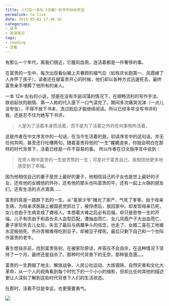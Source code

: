 ```yaml
---
title: 人们在一本叫《活着》的书中纷纷死去
permalink: to-live
date: 2019-05-02 17:46:16
categories:
- 读书
- 阅读笔记
tags:
- reading
- 活着
---
```


有那么一个年代，离我们很近，它腥风血雨，连活着都是一件奢侈的事。

在富贵的一生中，每次出现看似被上天眷顾的福气后（如有庆长跑第一、凤霞嫁了人并怀了孩子），读者还在替富贵开心的时候，他们却以各种方式迅速死去，最终富贵亲手埋葬了他所有的亲人。

一本 12w 左右的小说，但是在没有华丽词藻的情况下，在顺畅流利的写作手法、跌宕起伏的剧情、第一人称的代入感下一口气读完了。期间多次痛哭流涕（一点儿没夸张），不得不放下书本，洗过脸后才能继续阅读。所以已经多年没写书评的我，还是忍不住为她写下书评。

> 人是为了活着本身而活着，而不是为了活着之外的任何事物所活着。

这是作者在中文序言中的一句话，在当今生活着的我，初读序言中的这句话，并无任何共鸣，甚至还行吐槽两句。随着富贵将他的"一生"娓娓道来，你就会明白在那样的时代背景下，活着已经是一件不容易的事。 所以作者在日文版序言中说到：

> 在旁人眼中富贵的一生是苦熬的一生；可是对于富贵自己，我相信他更多地感受到了幸福。

因为他相信自己的妻子是世上最好的妻子，他相信自己的子女也是世上最好的子女，还有他的女婿他的外孙，还有他的那头也叫富贵的牛，还有一起上火锅的朋友们，还有生活的点点滴滴…...

富贵的真是一路跌下去的一生，从"富家少爷"赌光了家产、气死了爹爹。由于母亲生病，为母亲求医路上被国民党抓壮丁，被俘虏后，放回家中。却发现母亲已死，女儿也由于生病变成了聋哑人。本想着大难之后必有后福，却只是悲惨一生的开端。儿子有庆由于和县长夫人血型匹配，遭抽血而亡、女儿凤霞产子大出血而亡、妻子家珍失去儿女后，失去了最后与病魔争斗的信念，也走了、女婿二喜在工地被水泥板拍死、外孙苦根难得吃到豆子，却被豆子撑死。最后只剩下自己和一个也叫作富贵的老牛。

春生想自杀前，找到富贵告别，在被家珍原谅，并答应不会自杀，在这种情况下坚持了一个月，最终还是自杀了。那种时代背景下的无奈，那种窒息感。。。

富贵的一生跨越了地主、解放战争、人民公社运动、大炼钢铁、自然灾害和文化大革命，从一个人的视角看到每个时代下的一个小小的缩影，但却比任何其他的描述更让人深刻了解到这些时代背景下人们的生活状态。

在那时，活着不仅是幸运，也更需要勇气。

![](<https://timgsa.baidu.com/timg?image&quality=80&size=b9999_10000&sec=1556806574463&di=868e65579acfc800020db78de3c07ac4&imgtype=0&src=http%3A%2F%2Fs1.sinaimg.cn%2Flarge%2F001Pe7mxzy76VARpXvdc3>)
